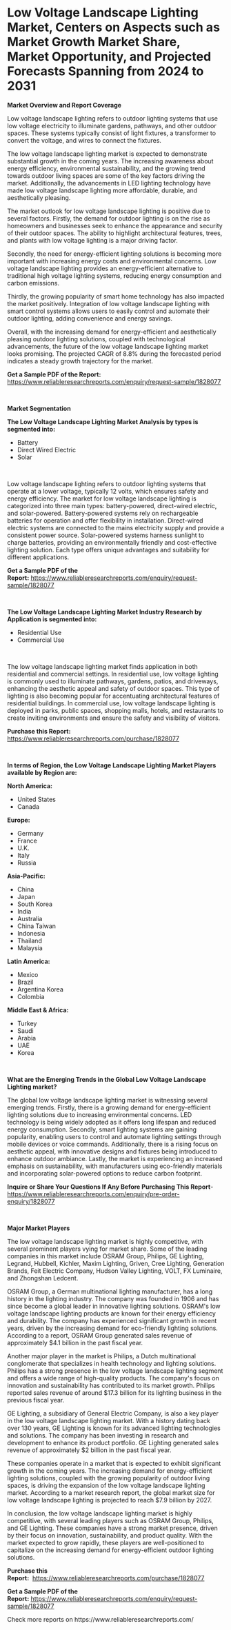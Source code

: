 <p><h1>Low Voltage Landscape Lighting Market, Centers on Aspects such as Market Growth Market Share, Market Opportunity, and Projected Forecasts Spanning from 2024 to 2031</h1></p><p><strong>Market Overview and Report Coverage</strong></p>
<p><p>Low voltage landscape lighting refers to outdoor lighting systems that use low voltage electricity to illuminate gardens, pathways, and other outdoor spaces. These systems typically consist of light fixtures, a transformer to convert the voltage, and wires to connect the fixtures.</p><p>The low voltage landscape lighting market is expected to demonstrate substantial growth in the coming years. The increasing awareness about energy efficiency, environmental sustainability, and the growing trend towards outdoor living spaces are some of the key factors driving the market. Additionally, the advancements in LED lighting technology have made low voltage landscape lighting more affordable, durable, and aesthetically pleasing.</p><p>The market outlook for low voltage landscape lighting is positive due to several factors. Firstly, the demand for outdoor lighting is on the rise as homeowners and businesses seek to enhance the appearance and security of their outdoor spaces. The ability to highlight architectural features, trees, and plants with low voltage lighting is a major driving factor.</p><p>Secondly, the need for energy-efficient lighting solutions is becoming more important with increasing energy costs and environmental concerns. Low voltage landscape lighting provides an energy-efficient alternative to traditional high voltage lighting systems, reducing energy consumption and carbon emissions.</p><p>Thirdly, the growing popularity of smart home technology has also impacted the market positively. Integration of low voltage landscape lighting with smart control systems allows users to easily control and automate their outdoor lighting, adding convenience and energy savings.</p><p>Overall, with the increasing demand for energy-efficient and aesthetically pleasing outdoor lighting solutions, coupled with technological advancements, the future of the low voltage landscape lighting market looks promising. The projected CAGR of 8.8% during the forecasted period indicates a steady growth trajectory for the market.</p></p>
<p><strong>Get a Sample PDF of the Report:</strong> <a href="https://www.reliableresearchreports.com/enquiry/request-sample/1828077">https://www.reliableresearchreports.com/enquiry/request-sample/1828077</a></p>
<p>&nbsp;</p>
<p><strong>Market Segmentation</strong></p>
<p><strong>The Low Voltage Landscape Lighting Market Analysis by types is segmented into:</strong></p>
<p><ul><li>Battery</li><li>Direct Wired Electric</li><li>Solar</li></ul></p>
<p>&nbsp;</p>
<p><p>Low voltage landscape lighting refers to outdoor lighting systems that operate at a lower voltage, typically 12 volts, which ensures safety and energy efficiency. The market for low voltage landscape lighting is categorized into three main types: battery-powered, direct-wired electric, and solar-powered. Battery-powered systems rely on rechargeable batteries for operation and offer flexibility in installation. Direct-wired electric systems are connected to the mains electricity supply and provide a consistent power source. Solar-powered systems harness sunlight to charge batteries, providing an environmentally friendly and cost-effective lighting solution. Each type offers unique advantages and suitability for different applications.</p></p>
<p><strong>Get a Sample PDF of the Report:</strong>&nbsp;<a href="https://www.reliableresearchreports.com/enquiry/request-sample/1828077">https://www.reliableresearchreports.com/enquiry/request-sample/1828077</a></p>
<p>&nbsp;</p>
<p><strong>The Low Voltage Landscape Lighting Market Industry Research by Application is segmented into:</strong></p>
<p><ul><li>Residential Use</li><li>Commercial Use</li></ul></p>
<p>&nbsp;</p>
<p><p>The low voltage landscape lighting market finds application in both residential and commercial settings. In residential use, low voltage lighting is commonly used to illuminate pathways, gardens, patios, and driveways, enhancing the aesthetic appeal and safety of outdoor spaces. This type of lighting is also becoming popular for accentuating architectural features of residential buildings. In commercial use, low voltage landscape lighting is deployed in parks, public spaces, shopping malls, hotels, and restaurants to create inviting environments and ensure the safety and visibility of visitors.</p></p>
<p><strong>Purchase this Report:</strong>&nbsp; <a href="https://www.reliableresearchreports.com/purchase/1828077">https://www.reliableresearchreports.com/purchase/1828077</a></p>
<p>&nbsp;</p>
<p><strong>In terms of Region, the Low Voltage Landscape Lighting Market Players available by Region are:</strong></p>
<p>
    <p> <strong> North America: </strong>
        <ul>
            <li>United States</li>
            <li>Canada</li>
        </ul>
        </p> 
    <p> <strong> Europe: </strong>
        <ul>
            <li>Germany</li>
            <li>France</li>
            <li>U.K.</li>
            <li>Italy</li>
            <li>Russia</li>
        </ul>
        </p> 
    <p> <strong> Asia-Pacific: </strong>
        <ul>
            <li>China</li>
            <li>Japan</li>
            <li>South Korea</li>
            <li>India</li>
            <li>Australia</li>
            <li>China Taiwan</li>
            <li>Indonesia</li>
            <li>Thailand</li>
            <li>Malaysia</li>
        </ul>
        </p> 
    <p> <strong> Latin America: </strong>
        <ul>
            <li>Mexico</li>
            <li>Brazil</li>
            <li>Argentina Korea</li>
            <li>Colombia</li>
        </ul>
        </p> 
    <p> <strong> Middle East & Africa: </strong>
        <ul>
            <li>Turkey</li>
            <li>Saudi</li>
            <li>Arabia</li>
            <li>UAE</li>
            <li>Korea</li>
        </ul>
    </p>
    </p>
<p>&nbsp;</p>
<p><strong>What are the Emerging Trends in the Global Low Voltage Landscape Lighting market?</strong></p>
<p><p>The global low voltage landscape lighting market is witnessing several emerging trends. Firstly, there is a growing demand for energy-efficient lighting solutions due to increasing environmental concerns. LED technology is being widely adopted as it offers long lifespan and reduced energy consumption. Secondly, smart lighting systems are gaining popularity, enabling users to control and automate lighting settings through mobile devices or voice commands. Additionally, there is a rising focus on aesthetic appeal, with innovative designs and fixtures being introduced to enhance outdoor ambiance. Lastly, the market is experiencing an increased emphasis on sustainability, with manufacturers using eco-friendly materials and incorporating solar-powered options to reduce carbon footprint.</p></p>
<p><strong>Inquire or Share Your Questions If Any Before Purchasing This Report</strong>- <a href="https://www.reliableresearchreports.com/enquiry/pre-order-enquiry/1828077">https://www.reliableresearchreports.com/enquiry/pre-order-enquiry/1828077</a></p>
<p>&nbsp;</p>
<p><strong>Major Market Players</strong></p>
<p><p>The low voltage landscape lighting market is highly competitive, with several prominent players vying for market share. Some of the leading companies in this market include OSRAM Group, Philips, GE Lighting, Legrand, Hubbell, Kichler, Maxim Lighting, Griven, Cree Lighting, Generation Brands, Feit Electric Company, Hudson Valley Lighting, VOLT, FX Luminaire, and Zhongshan Ledcent.</p><p>OSRAM Group, a German multinational lighting manufacturer, has a long history in the lighting industry. The company was founded in 1906 and has since become a global leader in innovative lighting solutions. OSRAM's low voltage landscape lighting products are known for their energy efficiency and durability. The company has experienced significant growth in recent years, driven by the increasing demand for eco-friendly lighting solutions. According to a report, OSRAM Group generated sales revenue of approximately $4.1 billion in the past fiscal year.</p><p>Another major player in the market is Philips, a Dutch multinational conglomerate that specializes in health technology and lighting solutions. Philips has a strong presence in the low voltage landscape lighting segment and offers a wide range of high-quality products. The company's focus on innovation and sustainability has contributed to its market growth. Philips reported sales revenue of around $17.3 billion for its lighting business in the previous fiscal year.</p><p>GE Lighting, a subsidiary of General Electric Company, is also a key player in the low voltage landscape lighting market. With a history dating back over 130 years, GE Lighting is known for its advanced lighting technologies and solutions. The company has been investing in research and development to enhance its product portfolio. GE Lighting generated sales revenue of approximately $2 billion in the past fiscal year.</p><p>These companies operate in a market that is expected to exhibit significant growth in the coming years. The increasing demand for energy-efficient lighting solutions, coupled with the growing popularity of outdoor living spaces, is driving the expansion of the low voltage landscape lighting market. According to a market research report, the global market size for low voltage landscape lighting is projected to reach $7.9 billion by 2027.</p><p>In conclusion, the low voltage landscape lighting market is highly competitive, with several leading players such as OSRAM Group, Philips, and GE Lighting. These companies have a strong market presence, driven by their focus on innovation, sustainability, and product quality. With the market expected to grow rapidly, these players are well-positioned to capitalize on the increasing demand for energy-efficient outdoor lighting solutions.</p></p>
<p><strong>Purchase this Report:</strong>&nbsp;&nbsp;<a href="https://www.reliableresearchreports.com/purchase/1828077">https://www.reliableresearchreports.com/purchase/1828077</a></p>
<p></p>
<p><strong>Get a Sample PDF of the Report:</strong>&nbsp;<a href="https://www.reliableresearchreports.com/enquiry/request-sample/1828077">https://www.reliableresearchreports.com/enquiry/request-sample/1828077</a></p>
<p>Check more reports on https://www.reliableresearchreports.com/</p>